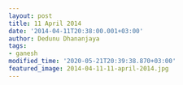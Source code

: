 ```yaml
---
layout: post
title: 11 April 2014
date: '2014-04-11T20:38:00.001+03:00'
author: Dedunu Dhananjaya
tags:
- ganesh
modified_time: '2020-05-21T20:39:38.870+03:00'
featured_image: 2014-04-11-11-april-2014.jpg
---
```

